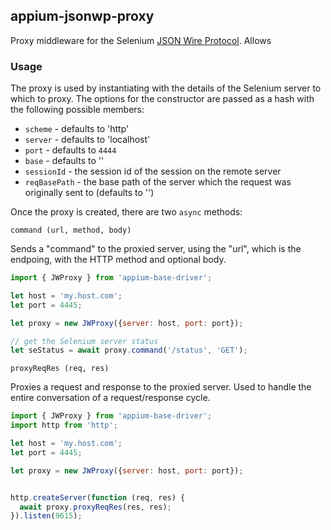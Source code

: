 ## appium-jsonwp-proxy

Proxy middleware for the Selenium [JSON Wire Protocol](https://github.com/SeleniumHQ/mobile-spec/blob/master/spec-draft.md). Allows


### Usage

The proxy is used by instantiating with the details of the Selenium server to which to proxy. The options for the constructor are passed as a hash with the following possible members:

- `scheme` - defaults to 'http'
- `server` - defaults to 'localhost'
- `port` - defaults to `4444`
- `base` - defaults to ''
- `sessionId` - the session id of the session on the remote server
- `reqBasePath` - the base path of the server which the request was originally sent to (defaults to '')

Once the proxy is created, there are two `async` methods:

`command (url, method, body)`

Sends a "command" to the proxied server, using the "url", which is the endpoing, with the HTTP method and optional body.

```js
import { JWProxy } from 'appium-base-driver';

let host = 'my.host.com';
let port = 4445;

let proxy = new JWProxy({server: host, port: port});

// get the Selenium server status
let seStatus = await proxy.command('/status', 'GET');
```

`proxyReqRes (req, res)`

Proxies a request and response to the proxied server. Used to handle the entire conversation of a request/response cycle.

```js
import { JWProxy } from 'appium-base-driver';
import http from 'http';

let host = 'my.host.com';
let port = 4445;

let proxy = new JWProxy({server: host, port: port});


http.createServer(function (req, res) {
  await proxy.proxyReqRes(res, res);
}).listen(9615);
```
